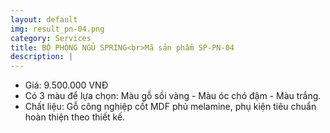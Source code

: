 ```yaml
---
layout: default
img: result_pn-04.png
category: Services
title: BỘ PHÒNG NGỦ SPRING<br>Mã sản phẩm SP-PN-04
description: |
---
```


- Giá: 9.500.000 VNĐ
- Có 3 màu để lựa chọn: Màu gỗ sồi vàng - Màu óc chó đậm - Màu trắng.
- Chất liệu: Gỗ công nghiệp cốt MDF phủ melamine, phụ kiện tiêu chuẩn hoàn thiện theo thiết kế.